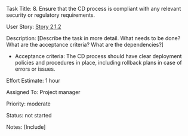 Task Title: 8.	Ensure that the CD process is compliant with any relevant security or regulatory requirements.

User Story: [Story 2.1.2](../../stories/story_2.1.2.md)

Description: [Describe the task in more detail. What needs to be done? What are the acceptance criteria? What are the dependencies?]
* Acceptance criteria: The CD process should have clear deployment policies and procedures in place, including rollback plans in case of errors or issues.

Effort Estimate: 1 hour

Assigned To: Project manager

Priority: moderate

Status: not started

Notes: [Include]
